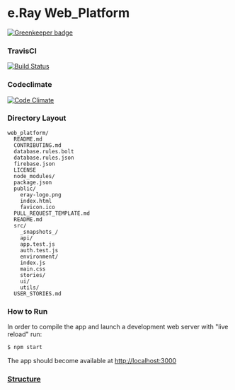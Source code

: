 # e.Ray Web_Platform

[![Greenkeeper badge](https://badges.greenkeeper.io/e-Ray/web_platform.svg)](https://greenkeeper.io/)
### TravisCI
[![Build Status](https://travis-ci.org/e-Ray/web_platform.svg?branch=master)](https://travis-ci.org/e-Ray/web_platform)
### Codeclimate
[![Code Climate](https://codeclimate.com/github/e-Ray/web_platform/badges/gpa.svg)](https://codeclimate.com/github/e-Ray/web_platform)


### Directory Layout

```
web_platform/
  README.md
  CONTRIBUTING.md
  database.rules.bolt
  database.rules.json
  firebase.json
  LICENSE
  node_modules/
  package.json
  public/
    eray-logo.png
    index.html
    favicon.ico
  PULL_REQUEST_TEMPLATE.md
  README.md
  src/
    _snapshots_/
    api/
    app.test.js
    auth.test.js
    environment/
    index.js
    main.css
    stories/
    ui/
    utils/
  USER_STORIES.md
```


### How to Run

In order to compile the app and launch a development web server with "live reload" run:

```sh
$ npm start
```

The app should become available at [http://localhost:3000](http://localhost:3000)

### [Structure](./doc/_structure.md)


